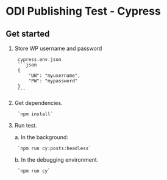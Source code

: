 
# ODI Publishing Test - Cypress

## Get started 

1. Store WP username and password

        cypress.env.json
        ```json
        {
            "UN": "myusername",
            "PW": "mypassword"
        }
        ```

2. Get dependencies.

        `npm install`

3. Run test.

    a. In the background:

        `npm run cy:posts:headless`

    b. In the debugging environment. 

        `npm run cy`
